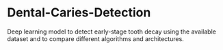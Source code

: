# Dental-Caries-Detection
Deep learning model to detect early-stage tooth decay using the available dataset and to compare different algorithms and architectures.
